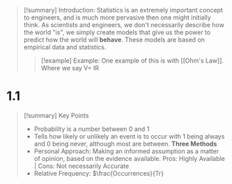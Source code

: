 
>[!summary] Introduction:
>Statistics is an extremely important concept to engineers, and is much more pervasive then one might initially think. As scientists and engineers, we don't necessarily describe how the world "is", we simply create models that give us the power to predict how the world will **behave**. These models are based on empirical data and statistics.
>
>>[!example] Example:
>>One example of this is with [[Ohm's Law]]. Where we say V= IR

# 1.1

>[!summary] Key Points
>- Probability is a number between 0 and 1
>- Tells how likely or unlikely an event is to occur with 1 being always and 0 being never, although most are between.
>**Three Methods** 
>- Personal Approach: Making an informed assumption as a matter of opinion, based on the evidence available. Pros: Highly Available | Cons: Not necessarily Accurate
>- Relative Frequency: $\frac{Occurrences}{Tr}


